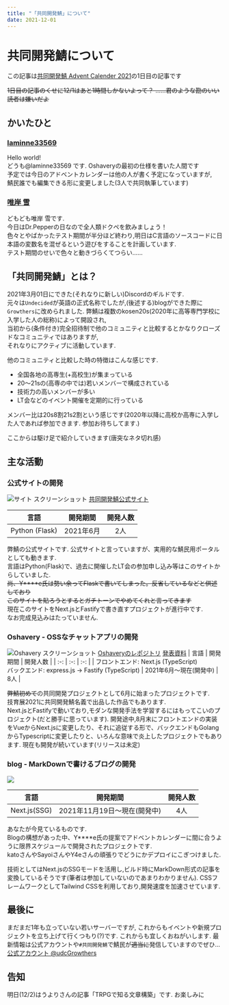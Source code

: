 ```yaml
---
title: "「共同開発鯖」について"
date: 2021-12-01
---
```

# 共同開発鯖について

この記事は[共同開発鯖 Advent Calender 2021](https://qiita.com/advent-calendar/2021/growthers)の1日目の記事です  

~~1日目の記事のくせに12/1はあと1時間しかないよって？
\.\.\.\.\.\.君のような勘のいい読者は嫌いだよ~~  

## かいたひと
### [laminne33569](https://twitter.com/laminne33)
Hello world!  
どうも@laminne33569 です. Oshaveryの最初の仕様を書いた人間です  
予定では今日のアドベントカレンダーは他の人が書く予定になっていますが,  
鯖民誰でも編集できる形に変更しました(3人で共同執筆しています)  
  
### [唯岸 雪](https://twitter.com/yuki_yuigishi)

どもども唯岸 雪です.  
今日はDr.Pepperの日なので全人類ドクペを飲みましょう！  
色々とやばかったテスト期間が半分ほど終わり,明日はC言語のソースコードに日本語の変数名を混ぜるという遊びをすることを計画しています.  
テスト期間のせいで色々と動きづらくてつらい\.\.\.\.\.\.  

## 「共同開発鯖」とは？
2021年3月01日にできた(それなりに新しい)Discordのギルドです.  
元々は`Undecided`が英語の正式名称でしたが,(後述する)blogができた際に`Growthers`に改められました.
弊鯖は複数のkosen20s(2020年に高等専門学校に入学した人の総称)によって開設され,  
当初から(条件付き)完全招待制で他のコミュニティと比較するとかなりクローズドなコミュニティではありますが,  
それなりにアクティブに活動しています.

他のコミュニティと比較した時の特徴はこんな感じです.
- 全国各地の高専生(+高校生)が集まっている
- 20〜21sの(高専の中では)若いメンバーで構成されている
- 技術力の高いメンバーが多い
- LT会などのイベント開催を定期的に行っている

メンバー比は20s8割21s2割という感じです(2020年以降に高校か高専に入学した人であれば参加できます. 参加お待ちしてます.)

ここからは駆け足で紹介していきます(唐突なネタ切れ感)
## 主な活動
### 公式サイトの開発
![サイト スクリーンショット](https://i.imgur.com/sjdlpg5.png)
[共同開発鯖公式サイト](https://undecided.page.link/site/)


| 言語 | 開発期間 | 開発人数 |
| :-: | :-: | :-: |
| Python (Flask)| 2021年6月 | 2人 |

弊鯖の公式サイトです.
公式サイトと言っていますが、実用的な鯖民用ポータルとしても動きます.  
言語はPython(Flask)で、過去に開催したLT会の参加申し込み等はこのサイトからしていました.  
~~尚、Y\*\*\*\*e氏は勢い余ってFlaskで書いてしまった。反省しているなどと供述しており  
このサイトを貼ろうとするとガチトーンでやめてくれと言ってきます~~  
現在このサイトをNext.jsとFastifyで書き直すプロジェクトが進行中です.  
なお完成見込みはたっていません.  

### Oshavery - OSSなチャットアプリの開発
![Oshavery スクリーンショット](https://i.imgur.com/gjv5buj.png)
[Oshaveryのレポジトリ](https://github.com/growthers/Oshavery)
[発表資料](https://docs.google.com/presentation/d/1sZ22cryYs858neYH-BuY8v-uRiwi1SJSdMY0fKJnJ3U/edit?usp=sharing)
| 言語 | 開発期間 | 開発人数 |
| :-: | :-: | :-: |
| フロントエンド: Next.js (TypeScript)<br>バックエンド: express.js -> Fastify (TypeScript) | 2021年6月〜現在(開発中) | 8人 |

~~弊鯖初めて~~の共同開発プロジェクトとして6月に始まったプロジェクトです.  
技育展2021に共同開発鯖名義で出品した作品でもあります.  
Next.jsとFastifyで動いており,モダンな開発手法を学習するにはもってこいのプロジェクト(だと勝手に思っています).
開発途中,8月末にフロントエンドの実装をVueからNext.jsに変更したり、それに追従する形で、バックエンドもGolangからTypescriptに変更したりと、いろんな意味で炎上したプロジェクトでもあります.
現在も開発が続いています(リリースは未定)  

### blog - MarkDownで書けるブログの開発  

![](https://i.imgur.com/RMWcuge.png)

| 言語 | 開発期間 | 開発人数 |
| :-: | :-: | :-: |
| Next.js(SSG) | 2021年11月19日〜現在(開発中) | 4人 | 

あなたが今見ているものです.  
Blogの構想があった中、Y****e氏の提案でアドベントカレンダーに間に合うように限界スケジュールで開発されたプロジェクトです.  
katoさんやSayoiさんやY4eさんの頑張りでどうにかデプロイにこぎつけました.  

技術としてはNext.jsのSSGモードを活用し,ビルド時にMarkDown形式の記事を変換しているそうです(筆者は参加していないのであまりわかりません).
CSSフレームワークとしてTailwind CSSを利用しており,開発速度を加速させています.

## 最後に
まだまだ1年も立っていない若いサーバーですが,
これからもイベントや新規プロジェクトを立ち上げて行くつもり(?)です.
これからも宜しくおねがいします.
最新情報は公式アカウントや`#共同開発鯖`で鯖民が~~適当に~~発信していますのでぜひ...
[公式アカウント @udcGrowthers](https://twitter.com/udcgrowthers)

## 告知
明日(12/2)はうよりさんの記事「TRPGで知る文章構築」です. お楽しみに
